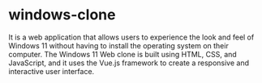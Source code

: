 # windows-clone
It is a web application that allows users to experience the look and feel of Windows 11 without having to install the operating system on their computer. The Windows 11 Web clone is built using HTML, CSS, and JavaScript, and it uses the Vue.js framework to create a responsive and interactive user interface.
